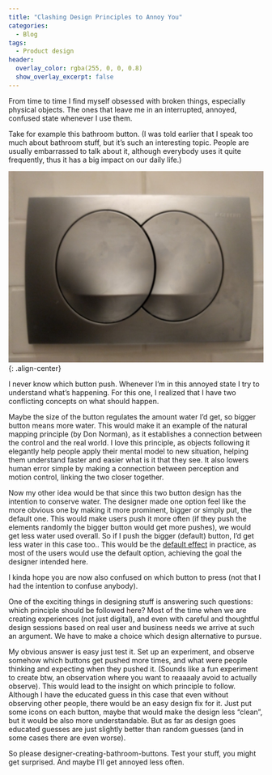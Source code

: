 ```yaml
---
title: "Clashing Design Principles to Annoy You"
categories:
  - Blog
tags:
  - Product design
header:
  overlay_color: rgba(255, 0, 0, 0.8)
  show_overlay_excerpt: false
---
```


From time to time I find myself obsessed with broken things, especially physical objects. The ones that leave me in an interrupted, annoyed, confused state whenever I use them.

Take for example this bathroom button. (I was told earlier that I speak too much about bathroom stuff, but it’s such an interesting topic. People are usually embarrassed to talk about it, although everybody uses it quite frequently, thus it has a big impact on our daily life.)

![image-center](/assets/images/2016-07-24-Clashing-Design-Principle-to-Annoy-You.jpeg){: .align-center}

I never know which button push. Whenever I’m in this annoyed state I try to understand what’s happening. For this one, I realized that I have two conflicting concepts on what should happen.

Maybe the size of the button regulates the amount water I’d get, so bigger button means more water. This would make it an example of the natural mapping principle (by Don Norman), as it establishes a connection between the control and the real world. I love this principle, as objects following it elegantly help people apply their mental model to new situation, helping them understand faster and easier what is it that they see. It also lowers human error simple by making a connection between perception and motion control, linking the two closer together.

Now my other idea would be that since this two button design has the intention to conserve water. The designer made one option feel like the more obvious one by making it more prominent, bigger or simply put, the default one. This would make users push it more often (if they push the elements randomly the bigger button would get more pushes), we would get less water used overall. So if I push the bigger (default) button, I’d get less water in this case too.. This would be the [default effect](https://en.wikipedia.org/wiki/Default_effect_(psychology)) in practice, as most of the users would use the default option, achieving the goal the designer intended here.

I kinda hope you are now also confused on which button to press (not that I had the intention to confuse anybody).

One of the exciting things in designing stuff is answering such questions: which principle should be followed here? Most of the time when we are creating experiences (not just digital), and even with careful and thoughtful design sessions based on real user and business needs we arrive at such an argument. We have to make a choice which design alternative to pursue.

My obvious answer is easy just test it. Set up an experiment, and observe somehow which buttons get pushed more times, and what were people thinking and expecting when they pushed it. (Sounds like a fun experiment to create btw, an observation where you want to reaaaaly avoid to actually observe). This would lead to the insight on which principle to follow. Although I have the educated guess in this case that even without observing other people, there would be an easy design fix for it. Just put some icons on each button, maybe that would make the design less “clean”, but it would be also more understandable. But as far as design goes educated guesses are just slightly better than random guesses (and in some cases there are even worse).

So please designer-creating-bathroom-buttons. Test your stuff, you might get surprised. And maybe I’ll get annoyed less often.
